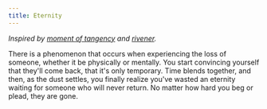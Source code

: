 ```yaml
---
title: Eternity
---
```


*Inspired by [moment of tangency](https://vox-obscura.vercel.app/montage-of-attractions/moment-of-tangency) and [rivener](https://vox-obscura.vercel.app/montage-of-attractions/rivener).*

There is a phenomenon that occurs when experiencing the loss of someone, whether it be physically or mentally. You start convincing yourself that they'll come back, that it's only temporary. Time blends together, and then, as the dust settles, you finally realize you've wasted an eternity waiting for someone who will never return. No matter how hard you beg or plead, they are gone.
